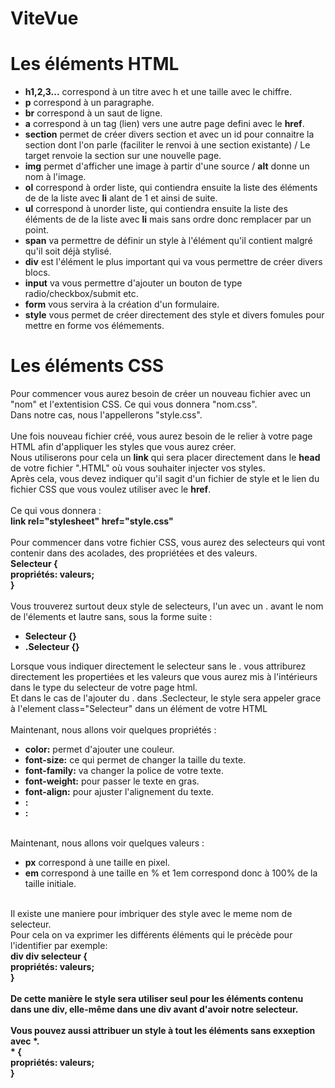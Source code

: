 # ViteVue

# Les éléments HTML

<ul>
<li><b>h1,2,3...</b> correspond à un titre avec h et une taille avec le chiffre.</li>
<li><b>p</b> correspond à un paragraphe.</li>
<li><b>br</b> correspond à un saut de ligne.</li>
<li><b>a</b> correspond à un tag (lien) vers une autre page defini avec le <b>href</b>.</li>
<li><b>section</b> permet de créer divers section et avec un id pour connaitre la section dont l'on parle (faciliter le renvoi à une section existante) / Le target renvoie la section sur une nouvelle page.</li>
<li><b>img</b> permet d'afficher une image à partir d'une source / <b>alt</b> donne un nom à l'image.</li>
<li><b>ol</b> correspond à order liste, qui contiendra ensuite la liste des éléments de de la liste avec <b>li</b> alant de 1 et ainsi de suite.</li>
<li><b>ul</b> correspond à unorder liste, qui contiendra ensuite la liste des éléments de de la liste avec <b>li</b> mais sans ordre donc remplacer par un point.</li>
<li><b>span</b> va permettre de définir un style à l'élément qu'il contient malgré qu'il soit déjà stylisé.</li>
<li><b>div</b> est l'élément le plus important qui va vous permettre de créer divers blocs.</li>
<li><b>input</b> va vous permettre d'ajouter un bouton de type radio/checkbox/submit etc.</li>
<li><b>form</b> vous servira à la création d'un formulaire.</li>
<li><b>style</b> vous permet de créer directement des style et divers fomules pour mettre en forme vos élémements.</li>
</ul>

# Les éléments CSS

<p>
Pour commencer vous aurez besoin de créer un nouveau fichier avec un "nom" et l'extentision CSS. Ce qui vous donnera "nom.css".<br>
Dans notre cas, nous l'appellerons "style.css".<br>
<br>
Une fois nouveau fichier créé, vous aurez besoin de le relier à votre page HTML afin d'appliquer les styles que vous aurez créer.<br>
Nous utiliserons pour cela un <b>link</b> qui sera placer directement dans le <b>head</b> de votre fichier ".HTML" où vous souhaiter injecter vos styles.<br>
Après cela, vous devez indiquer qu'il sagit d'un fichier de style et le lien du fichier CSS que vous voulez utiliser avec le <b>href</b>.<br>
<br>
Ce qui vous donnera :<br>
    <b>link rel="stylesheet" href="style.css"</b>
<br>
<br>
Pour commencer dans votre fichier CSS, vous aurez des selecteurs qui vont contenir dans des acolades, des propriétées et des valeurs.<br>
<b>Selecteur {<br>
    propriétés: valeurs;<br>
}</b><br>
<br>
Vous trouverez surtout deux style de selecteurs, l'un avec un . avant le nom de l'élements et lautre sans, sous la forme suite :
<br>
<ul>
<li><b>Selecteur {}</b></li>
<li><b>.Selecteur {}</b></li>
</ul>
Lorsque vous indiquer directement le selecteur sans le . vous attriburez directement les propertiées et les valeurs que vous aurez mis à l'intérieurs dans le type du selecteur de votre page html.<br>
Et dans le cas de l'ajouter du . dans .Seclecteur, le style sera appeler grace à l'element class="Selecteur" dans un élément de votre HTML<br>
<br>
Maintenant, nous allons voir quelques propriétés :<br>
<ul>
<li><b>color:</b> permet d'ajouter une couleur.</li>
<li><b>font-size:</b> ce qui permet de changer la taille du texte.</li>
<li><b>font-family:</b> va changer la police de votre texte.</li>
<li><b>font-weight:</b> pour passer le texte en gras.</li>
<li><b>font-align:</b> pour ajuster l'alignement du texte.</li>
<li><b>:</b></li>
<li><b>:</b></li>
</ul>
<br>
Maintenant, nous allons voir quelques valeurs :<br>
<ul>
<li><b>px</b> correspond à une taille en pixel.</li>
<li><b>em</b> correspond à une taille en % et 1em correspond donc à 100% de la taille initiale.</li>
</ul>
<br>
Il existe une maniere pour imbriquer des style avec le meme nom de selecteur.<br>
Pour cela on va exprimer les différents éléments qui le précède pour l'identifier par exemple:<br>
<b>div div selecteur {<br>
    propriétés: valeurs;<br>
}<br>
<br>
De cette manière le style sera utiliser seul pour les éléments contenu dans une div, elle-même dans une div avant d'avoir notre selecteur.<br>
<br>
Vous pouvez aussi attribuer un style à tout les éléments sans exxeption avec *.<br>
<b>* {<br>
    propriétés: valeurs;<br>
}<br>
<br>
</b>
</p>

